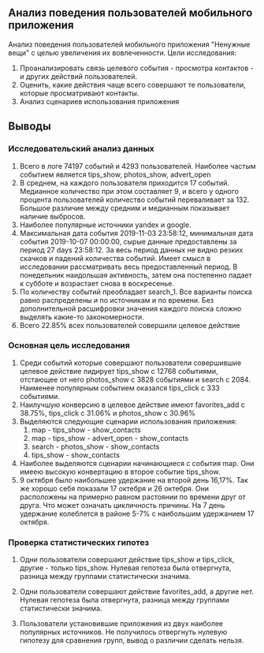 ## Анализ поведения пользователей мобильного приложения
Анализ поведения пользователей мобильного приложения "Ненужные вещи" с целью увеличения их вовлеченности.
Цели исследования:
1. Проанализировать связь целевого события - просмотра контактов - и других действий пользователей.
2. Оценить, какие действия чаще всего совершают те пользователи, которые просматривают контакты.
3. Анализ сценариев использования приложения
## Выводы
### Исследовательский анализ данных
1. Всего в логе 74197 событий и 4293 пользователей. Наиболее частым событием является tips_show, photos_show, advert_open
2. В среднем, на каждого пользователя приходится 17 событий. Медианное количество при этом составляет 9, и всего у одного процента пользователей количество событий переваливает за 132. Большое различие между средним и медианным показывает наличие выбросов.
3. Наиболее популярные источники yandex и google.
4. Максимальная дата события 2019-11-03 23:58:12, минимальная дата события 2019-10-07 00:00:00, сырые данные предоставлены за период 27 days 23:58:12. За весь период данных не видно резких скачков и падений количества событий. Имеет смысл в исследовании рассматривать весь предоставленный период. В понедельник наидольшая активность, затем она постепенно падает к субботе и возрастает снова в воскресенье.
5. По количеству событий преобладает search_1. Все варианты поиска равно распределены и по источникам и по времени. Без дополнительной расшифровки значения каждого поиска сложно выделять какие-то закономерности.
6. Всего 22.85% всех пользователей совершили целевое действие

### Основная цель исследования
1. Среди событий которые совершают пользователи совершившие целевое действие лидирует tips_show с 12768 событиями, отстающее от него photos_show c 3828 событиями и search с 2084. Наименее популярным событием оказался tips_click с 333 событиями.
2. Наилучшую конверсию в целевое действие имеют favorites_add с 38.75%, tips_click с 31.06% и photos_show с 30.96%
3. Выделяются следующие сценарии использования приложения: 
    1. map - tips_show - show_contacts
    2. map - tips_show - advert_open - show_contacts
    3. search - photos_show - show_contacts
    4. tips_show - show_contacts
4. Наиболее выделяются сценарии начинающиеся с события map. Они имеею высокую конвертацию в второе событие tips_show.
5. 9 октября было наибольшее удержание на второй день 16,17%. Так же хорошо себя показали 17 октебря и 26 октебря. Они расположены на примерно равном растоянии по времени друг от друга. Что может означать цикличность причины. На 7 день удержание колеблется в районе 5-7% с наибольшим удержанием 17 октября.

### Проверка статистических гипотез
1. Одни пользователи совершают действие tips_show и tips_click, другие - только tips_show. Нулевая гепотеза была отвергнута, разница между группами статистически значима.

2. Одни пользователи совершают действие favorites_add, а другие нет. Нулевая гепотеза была отвергнута, разница между группами статистически значима.

3. Пользователи установившие приложения из двух наиболее популярных источников. Не получилось отвергнуть нулевую гипотезу для сравнения групп, вывод о различии сделать нельзя.

